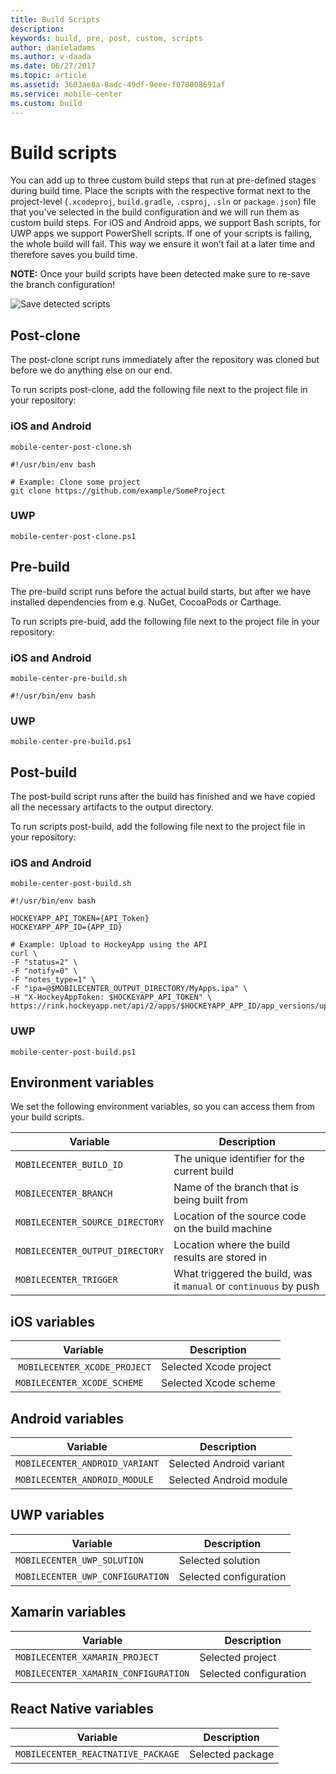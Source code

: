 ```yaml
---
title: Build Scripts
description: 
keywords: build, pre, post, custom, scripts
author: danieladams
ms.author: v-daada
ms.date: 06/27/2017
ms.topic: article
ms.assetid: 3603ae8a-8adc-49df-9eee-f078008691af
ms.service: mobile-center
ms.custom: build
---
```


# Build scripts
You can add up to three custom build steps that run at pre-defined stages during build time. Place the scripts with the respective format next to the project-level (`.xcodeproj`, `build.gradle`, `.csproj`, `.sln` or `package.json`) file that you've selected in the build configuration and we will run them as custom build steps. For iOS and Android apps, we support Bash scripts, for UWP apps we support PowerShell scripts. If one of your scripts is failing, the whole build will fail. This way we ensure it won’t fail at a later time and therefore saves you build time.

**NOTE:** Once your build scripts have been detected make sure to re-save the branch configuration!

![Save detected scripts][build-scripts-detected]

## Post-clone
The post-clone script runs immediately after the repository was cloned but before we do anything else on our end.

To run scripts post-clone, add the following file next to the project file in your repository:

### iOS and Android
`mobile-center-post-clone.sh`

```
#!/usr/bin/env bash

# Example: Clone some project
git clone https://github.com/example/SomeProject

```

### UWP
`mobile-center-post-clone.ps1`

## Pre-build
The pre-build script runs before the actual build starts, but after we have installed dependencies from e.g. NuGet, CocoaPods or Carthage.

To run scripts pre-buid, add the following file next to the project file in your repository:

### iOS and Android
`mobile-center-pre-build.sh`

```
#!/usr/bin/env bash
```

### UWP
`mobile-center-pre-build.ps1`

## Post-build
The post-build script runs after the build has finished and we have copied all the necessary artifacts to the output directory.

To run scripts post-build, add the following file next to the project file in your repository:

### iOS and Android
`mobile-center-post-build.sh`

```
#!/usr/bin/env bash

HOCKEYAPP_API_TOKEN={API_Token}
HOCKEYAPP_APP_ID={APP_ID}

# Example: Upload to HockeyApp using the API
curl \
-F "status=2" \
-F "notify=0" \
-F "notes_type=1" \
-F "ipa=@$MOBILECENTER_OUTPUT_DIRECTORY/MyApps.ipa" \
-H "X-HockeyAppToken: $HOCKEYAPP_API_TOKEN" \
https://rink.hockeyapp.net/api/2/apps/$HOCKEYAPP_APP_ID/app_versions/upload

```

### UWP
`mobile-center-post-build.ps1`

## Environment variables
We set the following environment variables, so you can access them from your build scripts.

| Variable | Description |
| --------------------------------- | --- |
| `MOBILECENTER_BUILD_ID` | The unique identifier for the current build |
| `MOBILECENTER_BRANCH` | Name of the branch that is being built from |
| `MOBILECENTER_SOURCE_DIRECTORY` | Location of the source code on the build machine |
| `MOBILECENTER_OUTPUT_DIRECTORY` | Location where the build results are stored in |
| `MOBILECENTER_TRIGGER` | What triggered the build, was it `manual` or `continuous` by push |

## iOS variables

| Variable | Description |
| --------------------------------- | --- |
| `MOBILECENTER_XCODE_PROJECT` | Selected Xcode project |
| `MOBILECENTER_XCODE_SCHEME` | Selected Xcode scheme |

## Android variables

| Variable | Description |
| --------------------------------- | --- |
| `MOBILECENTER_ANDROID_VARIANT` | Selected Android variant |
| `MOBILECENTER_ANDROID_MODULE` | Selected Android module |

## UWP variables

| Variable | Description |
| --------------------------------- | --- |
| `MOBILECENTER_UWP_SOLUTION` | Selected solution |
| `MOBILECENTER_UWP_CONFIGURATION` | Selected configuration |

## Xamarin variables

| Variable | Description |
| --------------------------------- | --- |
| `MOBILECENTER_XAMARIN_PROJECT` | Selected project|
| `MOBILECENTER_XAMARIN_CONFIGURATION` | Selected configuration|

## React Native variables

| Variable | Description |
| --------------------------------- | --- |
| `MOBILECENTER_REACTNATIVE_PACKAGE` | Selected package|


[build-scripts-detected]: ~/build/custom/scripts/images/build-scripts-detected.png "Build configuration shows detected build scripts"